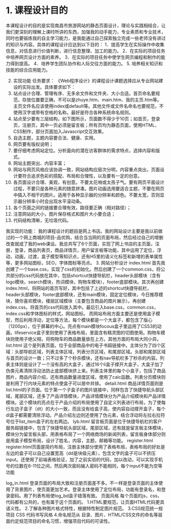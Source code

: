 # 1.	课程设计目的
本课程设计的目的是实现南昌市旅游网站的静态页面设计，理论与实践相结合，让我们更深刻的理解上课时所讲的东西，加强我的动手能力，专业素质和专业技术，同时也要锻炼我的自主学习能力，是我能通过自己探索独立完成一些老师没有讲过的知识与内容。具体的课程设计应达到以下目的：
1．提高学生在实际操作中收集信息，对信息进行价值判断，进行信息整理、加工的能力。
2．在实际的项目任务中培养网页设计方面的素养。
3．在实际的项目任务中使学生网页编程和制作的能力得到提高。
4．培养学生团队协作和人际交往方面的能力。
5. 培养相关知识和技能的综合应用能力。

2.	实现功能
任务要求：
《Web程序设计》的课程设计课题选择应从专业网站建设的实际出发。具体要求如下：
1.	站点设计合理、管理有序、无多余文件和文件夹、大小合适。首页命名要规范，存放位置要正确，不可以是zhuye.htm、main.htm、我的主页.htm等。主页文件名应该使用index或default等。其他文件或文件名命名也要规范，不使用汉字或带有空格的名称。最好是符合各种系统命名规则。
2.	站点至少要有三层结构，如下图所示，页面数不得少于10页；如首页，登录页，注册页，其中一页必须是留言板；所有页均为静态页面，使用HTML、CSS制作，部分页面加入Javascript交互效果。
3.	自选主题，主题内容要合法、健康、实用。
4.	网页要有版权说明；
5.	要仔细考虑网站定位。分析面向的潜在访客群体的需求特点，选择内容和版式。
6.	网站主题突出、内容丰富；
7.	网站与网页风格应该协调一致，网站结构应层次分明，内容重点突出，页面设计要符合追求色彩的搭配、布局和合理性，以及要有一定的创意。
8.	各页面设计合理、美观，有创意。不要太花哨或太孩子气。要有网页平面设计过程，不要只是各种元素的随意拼凑。图片动画选用要适合主题，不要在网页中插入不相干的图片。适用于各种显示器的分辨率和颜色。不要太宽，否则显示器分辨率小时会出现水平滚动条。
9.	各个页面之间的链接要合理有效，路径要正确（相对路径）；
10.	注意网站的大小，图片保存格式和图片大小要合适；
11.	代码结构清晰，无垃圾代码。

我实现的功能：
我的课程设计的题目是网上书店。我的网站设计主要是我以前做过的一个网上商城的项目-品优购，结合当当网的页面布局，然后经过自己的增删改查就成了我的web课设。我总共写了6个页面，实现了网上书店的主页面，注册，登录，商品列表页，商品详情页，用户留言板等功能，其中运用了定位，浮动，动画，过渡，盒子模型等知识点，还有H5里的语义化标签和新增的表单属性等，更多网站图标，SEO，字体图标等亮点。
3.	网站分析设计
index.html
首先我创建了一个base.css，实现了css的初始化。然后创建了一个common.css，将公共部分的css代码放在其中，包括shortcut快捷导航栏，header头部模块（含有logo模块，search模块，热词模块，购物车模块），footer底部模块。其次再创建index.html，将网站的首页写好，其中包括了上述的shortcut快捷导航栏，header头部模块，footer底部模块，还有main模块，固定定位模块，今日推荐模块，猜你喜欢模块，楼层区域模块（主要包含商品的图片展示）。再创建index.css，将首页的css代码放入其中。最后引入base.css，common.css，index.css和字体图标的样式，网站图标。
而网站布局方面主要还是使用盒子模型，然后利用浮动，定位等方法，每个模块都是一个大盒子，都包含了版心（1200px），位于屏幕的中心。亮点有main模块focous盒子里运用了CSS3的动画，lifeservice盒子里则使用了表格布局，里面含有精灵图的切图使用。购物车模块则使用子绝父相，将购物车的商品数量放在上方。其他方面的布局大同小异。
list.html
这个是列表页面，位于全部商品中的电子书超链接中。主体分为了四个区域：头部导航区域，列表主体区域，列表分页区域，和尾部区域。头部和尾部区域与首页的设计一致；只不过多了个秒杀模块，还有nav导航栏多了秒杀的内容。列表主体则是设计了一个没有高的大盒子，通过16个li盒子撑开大盒子，大盒子加了伪类元素清除浮动法防止底部模块挤上来。列表主体里的每个小盒子，包括了商品图片，商品内容介绍，还有商品数量进度区域，使用了calc函数。列表分页模块则是利用了行内块元素的特点使盒子可以居中并排。
detail.html
商品详情页面则是list.html的子页面。位于第一个子盒子的图片链接中，同样包含了快捷导航头部区域，尾部区域，还多了产品详情模块，产品详情模块分为产品介绍模块和产品详情模块。这个模块的亮点在于产品介绍的布局使用了自定义列表进行布局，为了使每行左边子盒子（dt）的大小一致，而且没有给盒子高，使内容自动撑开盒子，每个dl盒子都需要清除浮动。产品介绍左边则还使用了伪元素，结合浮动将左拉右拉符号位于list_item盒子的左右两边。
lyb.html
留言板页面是位于快捷导航栏的客户服务超链接中，包含了快捷导航头部区域，尾部区域，还有就是留言板主体模块，模块分为留言板头部，用表格布局了一个网络商场的新闻列表，留言板身体部分则是用盒子模型布局，设计了姓名，内容，主题，邮箱等功能。
register.html
register.html页面是简约布局，注册主体部分使用了表格布局，表格布局的好处是左边的盒子可以自己设置宽高（dd是块级元素），包含文字的盒子可以不挤压input。还使用了前端表格验证，加了之前实验的代码，加以改动，可以实现手机号的位数在6-11位之间，然后两次密码输入密码不能相同，每个input不能为空等功能

log_in.html
登录页面的布局大致和注册页面差不多。不一样是登录页面的主体使用了背景图片，使页面更加艺术。登录主体使用了定位布局，功能有登录名，和登录密码。用了列表布局使log_bd盒子错落有致。
页面风格
每个页面的js，css，代码都有公共的，也有属于这个页面的。
1.HTML要规范，让页面HTML代码更具语义性。
2.了解各种图片格式特性，根据特性制定图片规范。
 3.CSS规范统一规项目 CSS 代码书写风格
4.命名规范从 目录、图片、HTML/CSS文件的命名等层面约定规范项目的命名习惯，增强项目代码的可读性。

